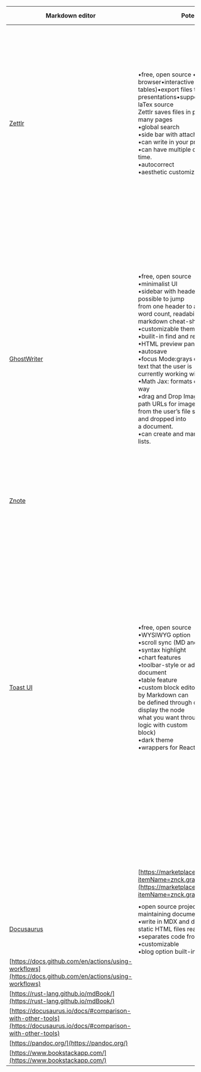 | Markdown editor                                                                                                    | Potential Pros                                                                                                                                                                                                                                                                                                                                                                                                                                                                                                                                                                                                                                            | Potential Cons                                                                                                                                                                                                                                                                                                                                           | Notes                                                                                                                                                                                                                                                                                                                                                                                                                                                                                                                                |
| ------------------------------------------------------------------------------------------------------------------ | --------------------------------------------------------------------------------------------------------------------------------------------------------------------------------------------------------------------------------------------------------------------------------------------------------------------------------------------------------------------------------------------------------------------------------------------------------------------------------------------------------------------------------------------------------------------------------------------------------------------------------------------------------- | -------------------------------------------------------------------------------------------------------------------------------------------------------------------------------------------------------------------------------------------------------------------------------------------------------------------------------------------------------- | ------------------------------------------------------------------------------------------------------------------------------------------------------------------------------------------------------------------------------------------------------------------------------------------------------------------------------------------------------------------------------------------------------------------------------------------------------------------------------------------------------------------------------------ |
| [Zettlr](https://www.zettlr.com/)                                                                                  | •free, open source •built in file browser•interactive elements (checkboxes, tables)•export files to: word, PDF, HTML, presentations•supports md files, text files, laTex source<br>Zettlr saves files in plaintext so no lag with many pages<br>•global search<br>•side bar with attachments and references<br>•can write in your preferred theme.<br>•can have multiple documents open at a time.<br>•autocorrect<br>•aesthetic customizable with CSS                                                                                                                                                                                     | •WYSIWYM vs WYSIWYG (no preview)<br>•no mobile app available<br>•editing tables and resizing images is inconvenient                                                                                                                                                                                                                                      | Zettlr uses Pandoc and features a built-in PDF exporter, if would like to customise your PDF exports further, you need to install a LaTeX-distribution<br><br>According to Zettlr's creator, the central functionality of Zettlr is to provide you with the means to write academic papers                                                                                                                                                                                                                                           |
|                                                                                                                    |                                                                                                                                                                                                                                                                                                                                                                                                                                                                                                                                                                                                                                                           |                                                                                                                                                                                                                                                                                                                                                          |                                                                                                                                                                                                                                                                                                                                                                                                                                                                                                                                      |
|                                                                                                                    |                                                                                                                                                                                                                                                                                                                                                                                                                                                                                                                                                                                                                                                           |                                                                                                                                                                                                                                                                                                                                                          |                                                                                                                                                                                                                                                                                                                                                                                                                                                                                                                                      |
| [GhostWriter](https://github.com/wereturtle/ghostwriter)                                                           | •free, open source<br>•minimalist UI<br>•sidebar with headers (which makes it possible to jump<br>from one header to another) writing speed, word count, readability,<br>markdown cheat-sheet<br>•customizable themes including dark<br>•builit-in find and replace<br>•HTML preview pane<br>•autosave<br>•focus Mode:grays out text except for the text that the user is<br>currently working with<br>•Math Jax: formats equations in an aesthetic way<br>•drag and Drop Images: creates local file-path URLs for images<br>from the user’s file system that are dragged and dropped into<br>a document.<br>•can create and manage task and to-do lists. | •HTML preview pane does not scroll with the editor,<br>but jumps to the start of the paragraph being edited,<br>displaying it at the top of the screen.<br>•does not support tabbed editing, meaning every project<br>must be its own window.<br>•keyboard shortcuts for formatting only add formatting<br>marks, they can't remove existing formatting. | With the help of Pandoc, Ghostwriter perfectly exports markdown documents into .docx, .odt, and .rtf, making it a very practical tool for drafting documents in the most common formats. It also allows for instant conversion to .pdf, various .epub formats, and .LaTeX.                                                                                                                                                                                                                                                           |
|                                                                                                                    |                                                                                                                                                                                                                                                                                                                                                                                                                                                                                                                                                                                                                                                           |                                                                                                                                                                                                                                                                                                                                                          |                                                                                                                                                                                                                                                                                                                                                                                                                                                                                                                                      |
|                                                                                                                    |                                                                                                                                                                                                                                                                                                                                                                                                                                                                                                                                                                                                                                                           |                                                                                                                                                                                                                                                                                                                                                          |                                                                                                                                                                                                                                                                                                                                                                                                                                                                                                                                      |
| [Znote](https://znote.io/)                                                                                         |                                                                                                                                                                                                                                                                                                                                                                                                                                                                                                                                                                                                                                                           |                                                                                                                                                                                                                                                                                                                                                          |                                                                                                                                                                                                                                                                                                                                                                                                                                                                                                                                      |
|                                                                                                                    |                                                                                                                                                                                                                                                                                                                                                                                                                                                                                                                                                                                                                                                           |                                                                                                                                                                                                                                                                                                                                                          |                                                                                                                                                                                                                                                                                                                                                                                                                                                                                                                                      |
|                                                                                                                    |                                                                                                                                                                                                                                                                                                                                                                                                                                                                                                                                                                                                                                                           |                                                                                                                                                                                                                                                                                                                                                          |                                                                                                                                                                                                                                                                                                                                                                                                                                                                                                                                      |
| [Toast UI](https://ui.toast.com/tui-editor)                                                                        | •free, open source<br>•WYSIWYG option<br>•scroll sync (MD and preview simul)<br>•syntax highlight<br>•chart features<br>•toolbar-style or add elements to the document<br>•table feature<br>•custom block editor (nodes not supported by Markdown can<br>be defined through custom block. You can display the node<br>what you want through writing the parsing logic with custom<br>block)<br>•dark theme<br>•wrappers for React and Vue                                                                                                                                                                                                                 |                                                                                                                                                                                                                                                                                                                                                          | Five basic plugins are provided as follows, and can be downloaded and used with npm.<br>chart : A code block marked as a 'chart' will render TOAST UI Chart.<br>color-syntax: Using TOAST UI ColorPicker, you can change the color of the editing text with the GUI.<br>table-merged-cell : You can merge columns of the table header and body area.<br>code-syntax-highlight : Highlight the code block area corresponding to the language provided by Prism.js.<br>uml : A code block marked as an 'uml' will render UML diagrams. |
|                                                                                                                    |                                                                                                                                                                                                                                                                                                                                                                                                                                                                                                                                                                                                                                                           |                                                                                                                                                                                                                                                                                                                                                          |                                                                                                                                                                                                                                                                                                                                                                                                                                                                                                                                      |
|                                                                                                                    | [https://marketplace.visualstudio.com/items?itemName=znck.grammarly](https://marketplace.visualstudio.com/items?itemName=znck.grammarly)                                                                                                                                                                                                                                                                                                                                                                                                                                                                                                                  |                                                                                                                                                                                                                                                                                                                                                          |                                                                                                                                                                                                                                                                                                                                                                                                                                                                                                                                      |
|                                                                                                                    |                                                                                                                                                                                                                                                                                                                                                                                                                                                                                                                                                                                                                                                           |                                                                                                                                                                                                                                                                                                                                                          |                                                                                                                                                                                                                                                                                                                                                                                                                                                                                                                                      |
| [Docusaurus](https://docusaurus.io/)                                                                               | •open source project for building and maintaining documentation websites<br>•write in MDX and docusaurus converts into static HTML files ready to be served<br>•separates code from content<br>•customizable<br>•blog option built-in                                                                                                                                                                                                                                                                                                                                                                                                                     | need to set up dev env and be familiar with code editor                                                                                                                                                                                                                                                                                                  |                                                                                                                                                                                                                                                                                                                                                                                                                                                                                                                                      |
| [https://docs.github.com/en/actions/using-workflows](https://docs.github.com/en/actions/using-workflows)           |                                                                                                                                                                                                                                                                                                                                                                                                                                                                                                                                                                                                                                                           |                                                                                                                                                                                                                                                                                                                                                          |                                                                                                                                                                                                                                                                                                                                                                                                                                                                                                                                      |
| [https://rust-lang.github.io/mdBook/](https://rust-lang.github.io/mdBook/)                                         |                                                                                                                                                                                                                                                                                                                                                                                                                                                                                                                                                                                                                                                           |                                                                                                                                                                                                                                                                                                                                                          |                                                                                                                                                                                                                                                                                                                                                                                                                                                                                                                                      |
| [https://docusaurus.io/docs/#comparison-with-other-tools](https://docusaurus.io/docs/#comparison-with-other-tools) |                                                                                                                                                                                                                                                                                                                                                                                                                                                                                                                                                                                                                                                           |                                                                                                                                                                                                                                                                                                                                                          |                                                                                                                                                                                                                                                                                                                                                                                                                                                                                                                                      |
| [https://pandoc.org/](https://pandoc.org/)                                                                         |                                                                                                                                                                                                                                                                                                                                                                                                                                                                                                                                                                                                                                                           |                                                                                                                                                                                                                                                                                                                                                          |                                                                                                                                                                                                                                                                                                                                                                                                                                                                                                                                      |
| [https://www.bookstackapp.com/](https://www.bookstackapp.com/)                                                     |                                                                                                                                                                                                                                                                                                                                                                                                                                                                                                                                                                                                                                                           |                                                                                                                                                                                                                                                                                                                                                          |
